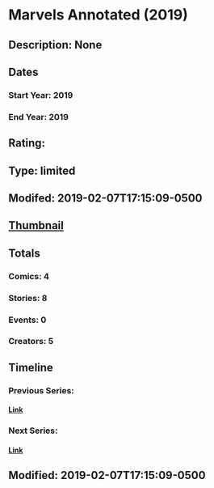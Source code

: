 # Marvels Annotated (2019)
## Description: None
## Dates
### Start Year: 2019
### End Year: 2019
## Rating: 
## Type: limited
## Modifed: 2019-02-07T17:15:09-0500
## [Thumbnail](http://i.annihil.us/u/prod/marvel/i/mg/9/80/5c5c5570c3e8c.jpg)
## Totals
### Comics: 4
### Stories: 8
### Events: 0
### Creators: 5
## Timeline
### Previous Series: 
#### [Link]()
### Next Series: 
#### [Link]()
## Modified: 2019-02-07T17:15:09-0500